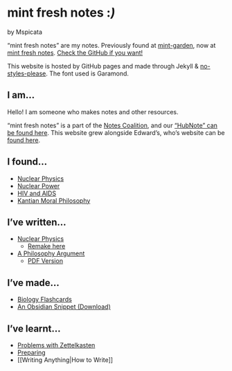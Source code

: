 # mint fresh notes :*)*
by Mspicata

“mint fresh notes” are my notes. Previously found at [mint-garden](https://mint-garden.netlify.app/), now at [mint fresh notes](https://spicata.github.io/mint-fresh-notes/). [Check the GitHub if you want!](https://github.com/spicata/mint-fresh-notes)

This website is hosted by GitHub pages and made through Jekyll & [no-styles-please](https://riggraz.dev/no-style-please/). The font used is Garamond.

## I am…

Hello! I am someone who makes notes and other resources.

“mint fresh notes” is a part of the [Notes Coalition](https://github.com/notes-coalition), and our [“HubNote” can be found here](https://notes-coalition.github.io/). This website grew alongside Edward’s, who’s website can be [found here](https://eddietheed.github.io/obsidiannotes-v.2/).

## I found…

- [Nuclear Physics](4%20-%20Alpha%20Decay.md)
- [Nuclear Power](8%20-%20How%20a%20Nuclear%20Reactor%20Works.md)
- [HIV and AIDS](12,a%20-%20HIV%20and%20AIDS.md)
- [Kantian Moral Philosophy](13%20-%20Kantian.md)

## I’ve written…

- [Nuclear Physics](pages/I've%20written/Nuclear_Decay%20v2.pdf)
	- [Remake here](pages/I've%20written/A%20Report%20on%20Nuclear%20Physics)
- [A Philosophy Argument](pages/I've%20written/Philosophy%20“Draft”%203)
	- [PDF Version](pages/I've%20written/Philosophy%20“Draft”%203.pdf)

## I’ve made…

- [Biology Flashcards](pages/I've%20written/Biology%20Flashcards)
- [An Obsidian Snippet (Download)](assets/font.css)

## I’ve learnt…

- [Problems with Zettelkasten](pages/I've%20learnt/Problems%20with%20Zettelkasten)
- [Preparing](Preparations.md)
- [[Writing Anything|How to Write]]
